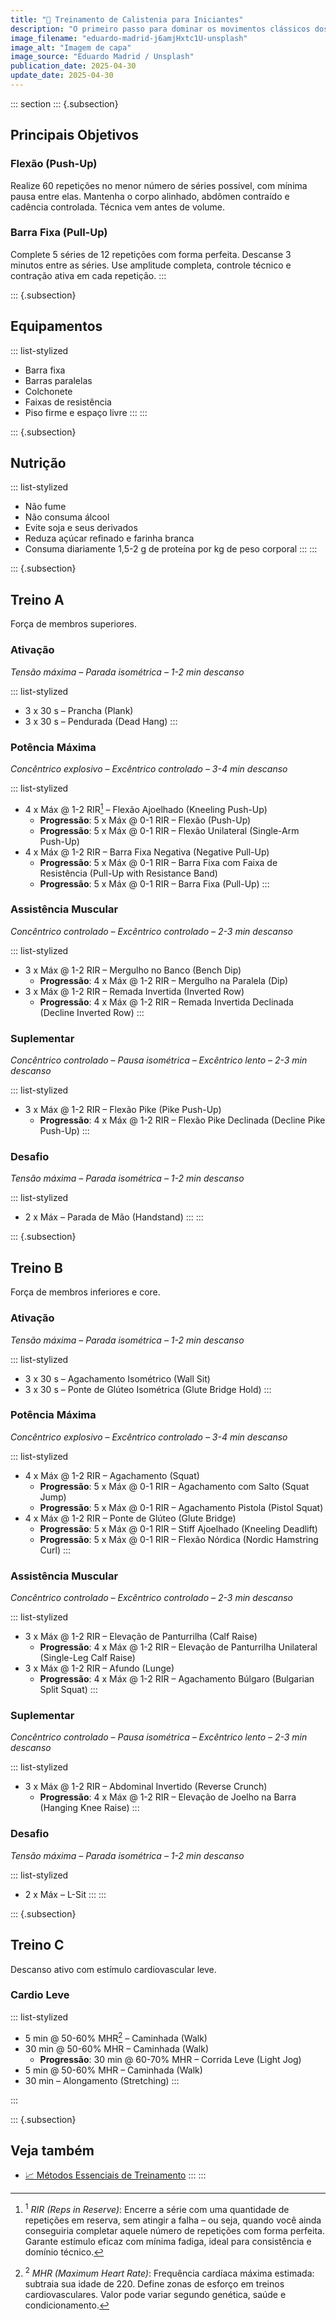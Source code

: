 ```yaml
---
title: "🤸 Treinamento de Calistenia para Iniciantes"
description: "O primeiro passo para dominar os movimentos clássicos dos protagonistas de anime."
image_filename: "eduardo-madrid-j6amjHxtc1U-unsplash"
image_alt: "Imagem de capa"
image_source: "Eduardo Madrid / Unsplash"
publication_date: 2025-04-30
update_date: 2025-04-30
---
```

::: section
::: {.subsection}
## Principais Objetivos

### Flexão (Push-Up)

Realize 60 repetições no menor número de séries possível, com mínima pausa entre elas. Mantenha o corpo alinhado, abdômen contraído e cadência controlada. Técnica vem antes de volume.

### Barra Fixa (Pull-Up)

Complete 5 séries de 12 repetições com forma perfeita. Descanse 3 minutos entre as séries. Use amplitude completa, controle técnico e contração ativa em cada repetição.
:::

::: {.subsection}
## Equipamentos

::: list-stylized
* Barra fixa
* Barras paralelas
* Colchonete
* Faixas de resistência
* Piso firme e espaço livre
:::
:::

::: {.subsection}
## Nutrição

::: list-stylized
* Não fume
* Não consuma álcool
* Evite soja e seus derivados
* Reduza açúcar refinado e farinha branca
* Consuma diariamente 1,5-2 g de proteína por kg de peso corporal
:::
:::

::: {.subsection}
<hgroup>
## Treino A
<p class="subheading">Força de membros superiores.</p>
</hgroup>

### Ativação

_Tensão máxima – Parada isométrica – 1-2 min descanso_

::: list-stylized
* 3 x 30 s – Prancha (Plank)
* 3 x 30 s – Pendurada (Dead Hang)
:::

### Potência Máxima

_Concêntrico explosivo – Excêntrico controlado – 3-4 min descanso_

::: list-stylized
* 4 x Máx @ 1-2 RIR[^1] – Flexão Ajoelhado (Kneeling Push-Up)
  + **Progressão**: 5 x Máx @ 0-1 RIR – Flexão (Push-Up)
  + **Progressão**: 5 x Máx @ 0-1 RIR – Flexão Unilateral (Single-Arm Push-Up)
* 4 x Máx @ 1-2 RIR – Barra Fixa Negativa (Negative Pull-Up)
  + **Progressão**: 5 x Máx @ 0-1 RIR – Barra Fixa com Faixa de Resistência (Pull-Up with Resistance Band)
  + **Progressão**: 5 x Máx @ 0-1 RIR – Barra Fixa (Pull-Up)
:::

[^1]: <sup>1</sup> _RIR (Reps in Reserve)_: Encerre a série com uma quantidade de repetições em reserva, sem atingir a falha – ou seja, quando você ainda conseguiria completar aquele número de repetições com forma perfeita. Garante estímulo eficaz com mínima fadiga, ideal para consistência e domínio técnico.

### Assistência Muscular

_Concêntrico controlado – Excêntrico controlado – 2-3 min descanso_

::: list-stylized
* 3 x Máx @ 1-2 RIR – Mergulho no Banco (Bench Dip)
  + **Progressão**: 4 x Máx @ 1-2 RIR – Mergulho na Paralela (Dip)
* 3 x Máx @ 1-2 RIR – Remada Invertida (Inverted Row)
  + **Progressão**: 4 x Máx @ 1-2 RIR – Remada Invertida Declinada (Decline Inverted Row)
:::

### Suplementar

_Concêntrico controlado – Pausa isométrica – Excêntrico lento – 2-3 min descanso_

::: list-stylized
* 3 x Máx @ 1-2 RIR – Flexão Pike (Pike Push-Up)
  + **Progressão**: 4 x Máx @ 1-2 RIR – Flexão Pike Declinada (Decline Pike Push-Up)
:::

### Desafio

_Tensão máxima – Parada isométrica – 1-2 min descanso_

::: list-stylized
* 2 x Máx – Parada de Mão (Handstand)
:::
:::

::: {.subsection}
<hgroup>
## Treino B
<p class="subheading">Força de membros inferiores e core.</p>
</hgroup>

### Ativação

_Tensão máxima – Parada isométrica – 1-2 min descanso_

::: list-stylized
* 3 x 30 s – Agachamento Isométrico (Wall Sit)
* 3 x 30 s – Ponte de Glúteo Isométrica (Glute Bridge Hold)
:::

### Potência Máxima

_Concêntrico explosivo – Excêntrico controlado – 3-4 min descanso_

::: list-stylized
* 4 x Máx @ 1-2 RIR – Agachamento (Squat)
  + **Progressão**: 5 x Máx @ 0-1 RIR – Agachamento com Salto (Squat Jump)
  + **Progressão**: 5 x Máx @ 0-1 RIR – Agachamento Pistola (Pistol Squat)
* 4 x Máx @ 1-2 RIR – Ponte de Glúteo (Glute Bridge)
  + **Progressão**: 5 x Máx @ 0-1 RIR – Stiff Ajoelhado (Kneeling Deadlift)
  + **Progressão**: 5 x Máx @ 0-1 RIR – Flexão Nórdica (Nordic Hamstring Curl)
:::

### Assistência Muscular

_Concêntrico controlado – Excêntrico controlado – 2-3 min descanso_


::: list-stylized
* 3 x Máx @ 1-2 RIR – Elevação de Panturrilha (Calf Raise)
  + **Progressão**: 4 x Máx @ 1-2 RIR – Elevação de Panturrilha Unilateral (Single-Leg Calf Raise)
* 3 x Máx @ 1-2 RIR – Afundo (Lunge)
  + **Progressão**: 4 x Máx @ 1-2 RIR – Agachamento Búlgaro (Bulgarian Split Squat)
:::

### Suplementar

_Concêntrico controlado – Pausa isométrica – Excêntrico lento – 2-3 min descanso_

::: list-stylized
* 3 x Máx @ 1-2 RIR – Abdominal Invertido (Reverse Crunch)
  + **Progressão**: 4 x Máx @ 1-2 RIR – Elevação de Joelho na Barra (Hanging Knee Raise)
:::

### Desafio

_Tensão máxima – Parada isométrica – 1-2 min descanso_

::: list-stylized
* 2 x Máx – L-Sit
:::
:::

::: {.subsection}
<hgroup>
## Treino C
<p class="subheading">Descanso ativo com estímulo cardiovascular leve.</p>
</hgroup>

### Cardio Leve

::: list-stylized
* 5 min @ 50-60% MHR[^2] – Caminhada (Walk)
* 30 min @ 50-60% MHR – Caminhada (Walk)
  + **Progressão**: 30 min @ 60-70% MHR – Corrida Leve (Light Jog)
* 5 min @ 50-60% MHR – Caminhada (Walk)
* 30 min – Alongamento (Stretching)
:::

[^2]: <sup>2</sup> _MHR (Maximum Heart Rate)_: Frequência cardíaca máxima estimada: subtraia sua idade de 220. Define zonas de esforço em treinos cardiovasculares. Valor pode variar segundo genética, saúde e condicionamento.

:::

::: {.subsection}
## Veja também
* [📈 Métodos Essenciais de Treinamento](/essential-training-methods/)
:::
:::
